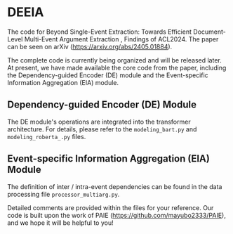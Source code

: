 # DEEIA
The code for Beyond Single-Event Extraction: Towards Efficient Document-Level Multi-Event Argument Extraction , Findings of ACL2024. The paper can be seen on arXiv (https://arxiv.org/abs/2405.01884).

The complete code is currently being organized and will be released later. At present, we have made available the core code from the paper, including the Dependency-guided Encoder (DE) module and the Event-specific Information Aggregation (EIA) module.

## Dependency-guided Encoder (DE) Module

The DE module's operations are integrated into the transformer architecture. For details, please refer to the `modeling_bart.py` and `modeling_roberta_.py` files.

## Event-specific Information Aggregation (EIA) Module

The definition of inter / intra-event dependencies can be found in the data processing file `processor_multiarg.py`.

Detailed comments are provided within the files for your reference. Our code is built upon the work of PAIE (https://github.com/mayubo2333/PAIE), and we hope it will be helpful to you!

